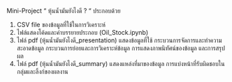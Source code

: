 Mini-Project “ หุ้นน้ำมันยังไงดี ? “ ประกอบด้วย
1) CSV file ของข้อมูลที่ใช้ในการวิเคราะห์
2) ไฟล์แสดงโค้ดและคำบรรยายประกอบ (Oil_Stock.ipynb) 
3) ไฟล์ pdf (หุ้นน้ำมันยังไงดี_presentation) แสดงข้อมูลที่ใช้ กระบวนการจัดการและทำความสะอาดข้อมูล กระบวนการย่อยและการวิเคราะห์ข้อมูล การแสดงภาพนิทัศน์ของข้อมูล และการสรุปผล
4) ไฟล์ pdf (หุ้นน้ำมันยังไงดี_summary) แสดงแหล่งที่มาของข้อมูล การแบ่งหน้าที่รับผิดชอบในกลุ่มและลิ้งก์ของผลงาน
